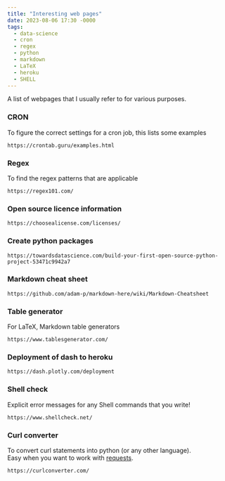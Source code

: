 ```yaml
---
title: "Interesting web pages" 
date: 2023-08-06 17:30 -0000
tags:
  - data-science 
  - cron 
  - regex 
  - python 
  - markdown 
  - LaTeX 
  - heroku 
  - SHELL 
---
```





A list of webpages that I usually refer to for various purposes. 
   
<!--more-->

### CRON 
To figure the correct settings for a cron job, this lists some examples

```
https://crontab.guru/examples.html 
```

### Regex 
To find the regex patterns that are applicable

```
https://regex101.com/
```

### Open source licence information  

```
https://choosealicense.com/licenses/
```

### Create python packages 

```
https://towardsdatascience.com/build-your-first-open-source-python-project-53471c9942a7
```

### Markdown cheat sheet

```
https://github.com/adam-p/markdown-here/wiki/Markdown-Cheatsheet
```

### Table generator
For LaTeX, Markdown table generators
```
https://www.tablesgenerator.com/
```

### Deployment of dash to heroku
```
https://dash.plotly.com/deployment
```

### Shell check 
Explicit error messages for any Shell commands that you write! 
```
https://www.shellcheck.net/
```

### Curl converter 
To convert curl statements into python (or any other language).  
Easy when you want to work with [requests](https://pypi.org/project/requests/).
```
https://curlconverter.com/
```

